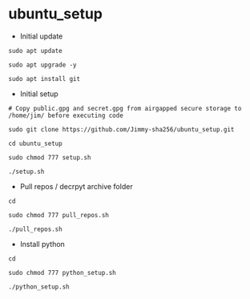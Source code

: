 # ubuntu_setup

* Initial update

```
sudo apt update

sudo apt upgrade -y

sudo apt install git

```

* Initial setup

```
# Copy public.gpg and secret.gpg from airgapped secure storage to /home/jim/ before executing code

sudo git clone https://github.com/Jimmy-sha256/ubuntu_setup.git

cd ubuntu_setup

sudo chmod 777 setup.sh

./setup.sh
```

* Pull repos / decrpyt archive folder

```
cd

sudo chmod 777 pull_repos.sh

./pull_repos.sh
```

* Install python 

```
cd

sudo chmod 777 python_setup.sh

./python_setup.sh
```
